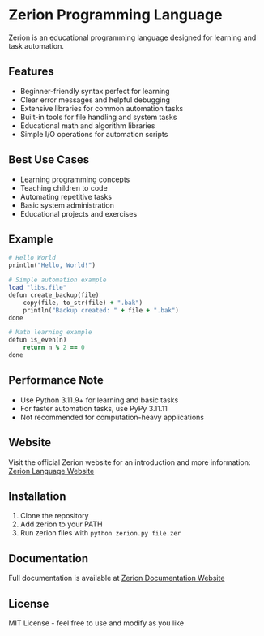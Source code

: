 # Zerion Programming Language

Zerion is an educational programming language designed for learning and task automation.

## Features

- Beginner-friendly syntax perfect for learning
- Clear error messages and helpful debugging
- Extensive libraries for common automation tasks
- Built-in tools for file handling and system tasks
- Educational math and algorithm libraries
- Simple I/O operations for automation scripts

## Best Use Cases

- Learning programming concepts
- Teaching children to code
- Automating repetitive tasks
- Basic system administration
- Educational projects and exercises

## Example

```ruby
# Hello World
println("Hello, World!")

# Simple automation example
load "libs.file"
defun create_backup(file)
    copy(file, to_str(file) + ".bak")
    println("Backup created: " + file + ".bak")
done

# Math learning example
defun is_even(n)
    return n % 2 == 0
done
```

## Performance Note

- Use Python 3.11.9+ for learning and basic tasks
- For faster automation tasks, use PyPy 3.11.11
- Not recommended for computation-heavy applications

## Website

Visit the official Zerion website for an introduction and more information: [Zerion Language Website](https://memecoder12345678.github.io/zerion/)

## Installation

1. Clone the repository
2. Add zerion to your PATH
3. Run zerion files with `python zerion.py file.zer`

## Documentation

Full documentation is available at [Zerion Documentation Website](https://memecoder12345678.github.io/zerion/docs.html)

## License

MIT License - feel free to use and modify as you like

